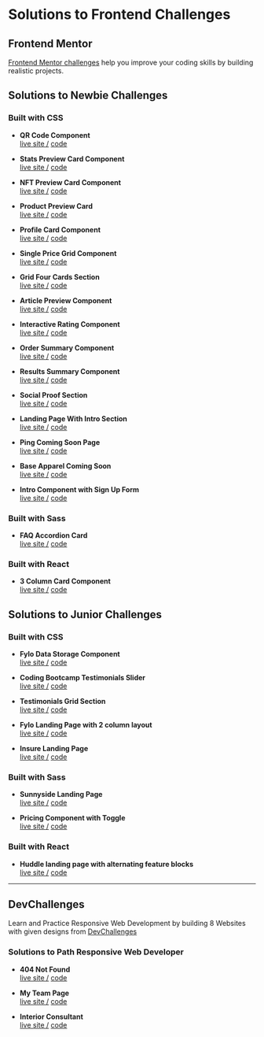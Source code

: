# Solutions to Frontend Challenges

## Frontend Mentor
[Frontend Mentor challenges](https://www.frontendmentor.io/) help you improve your coding skills by building realistic projects.

## Solutions to Newbie Challenges

### Built with CSS

  - **QR Code Component**  
   [live site /](https://amansgz.github.io/css-qr-code-component/)  [code](https://github.com/amansgz/css-qr-code-component)

  - **Stats Preview Card Component**  
  [live site /](https://amansgz.github.io/css-stats-preview-card-component/)  [code](https://github.com/amansgz/css-stats-preview-card-component)

  - **NFT Preview Card Component**  
  [live site /](https://amansgz.github.io/css-nft-preview-card/)  [code](https://github.com/amansgz/css-nft-preview-card)

  - **Product Preview Card**  
  [live site /](https://amansgz.github.io/bootstrap-product-preview-card/)  [code](https://github.com/amansgz/bootstrap-product-preview-card) 

  - **Profile Card Component**  
  [live site /](https://amansgz.github.io/css-profile-card-component/)  [code](https://github.com/amansgz/css-profile-card-component)

  - **Single Price Grid Component**  
  [live site /](https://amansgz.github.io/css-single-price-grid-component/)  [code](https://github.com/amansgz/css-single-price-grid-component)

  - **Grid Four Cards Section**  
  [live site /](https://amansgz.github.io/css-grid-four-cards-section/)  [code](https://github.com/amansgz/css-grid-four-cards-section)

  - **Article Preview Component**  
  [live site /](https://amansgz.github.io/css-article-preview-component/)  [code](https://github.com/amansgz/css-article-preview-component)

  - **Interactive Rating Component**  
  [live site /](https://amansgz.github.io/css-interactive-rating-component/)  [code](https://github.com/amansgz/css-interactive-rating-component)  

  - **Order Summary Component**  
  [live site /](https://amansgz.github.io/css-order-summary-component/) [code](https://github.com/amansgz/css-order-summary-component)
  
  - **Results Summary Component**   
  [live site /](https://amansgz.github.io/css-results-summary-component/)  [code](https://github.com/amansgz/css-results-summary-component)  

  - **Social Proof Section**  
  [live site /](https://amansgz.github.io/css-social-proof-section/)  [code](https://github.com/amansgz/css-social-proof-section)

  - **Landing Page With Intro Section**    
  [live site /](https://amansgz.github.io/css-landing-page-with-intro-section/)  [code](https://github.com/amansgz/css-landing-page-with-intro-section)

  - **Ping Coming Soon Page**    
  [live site /](https://amansgz.github.io/bootstrap-ping-coming-soon-page/)  [code](https://github.com/amansgz/bootstrap-ping-coming-soon-page) 

  - **Base Apparel Coming Soon**  
  [live site /](https://amansgz.github.io/css-base-apparel-coming-soon/)  [code](https://github.com/amansgz/css-base-apparel-coming-soon)

  - **Intro Component with Sign Up Form**  
  [live site /](https://amansgz.github.io/css-intro-component-with-sign-up-form/)  [code](https://github.com/amansgz/css-intro-component-with-sign-up-form)


### Built with Sass

  - **FAQ Accordion Card**   
  [live site /](https://scss-faq-accordion-card.netlify.app/)  [code](https://github.com/amansgz/scss-faq-accordion-card)  


### Built with React

  - **3 Column Card Component**  
  [live site /](https://react-3-column-card.netlify.app/)  [code](https://github.com/amansgz/react-3-column-card-component)  


## Solutions to Junior Challenges

### Built with CSS

  - **Fylo Data Storage Component**  
  [live site /](https://amansgz.github.io/css-fylo-data-storage-component/) [code](https://github.com/amansgz/css-fylo-data-storage-component)

  - **Coding Bootcamp Testimonials Slider**  
  [live site /](https://amansgz.github.io/css-coding-bootcamp-testimonials-slider/)  [code](https://github.com/amansgz/css-coding-bootcamp-testimonials-slider)

  - **Testimonials Grid Section**  
  [live site /](https://amansgz.github.io/css-testimonials-grid-section/)  [code](https://github.com/amansgz/css-testimonials-grid-section)

- **Fylo Landing Page with 2 column layout**  
[live site /](https://amansgz.github.io/css-landing-page-with-2-column-layout/)  [code](https://github.com/amansgz/css-landing-page-with-2-column-layout)

- **Insure Landing Page**  
[live site /](https://amansgz.github.io/css-insure-landing-page/)  [code](https://github.com/amansgz/css-insure-landing-page)

### Built with Sass

- **Sunnyside Landing Page**  
[live site /](https://sass-sunnyside-landing-page.netlify.app/)  [code](https://github.com/amansgz/sass-sunnyside-landing-page)

- **Pricing Component with Toggle**  
[live site /](https://sass-pricing-component-with-toggle.netlify.app/)  [code](https://github.com/amansgz/sass-pricing-component-with-toggle)

### Built with React

- **Huddle landing page with alternating feature blocks**  
[live site /](https://react-huddle-landing-page.netlify.app/) [code](https://github.com/amansgz/react-huddle-landing-page)

--- 
## DevChallenges

Learn and Practice Responsive Web Development by building 8 Websites with given designs from [DevChallenges](https://devchallenges.io/paths/responsive-web-developer)


### Solutions to Path Responsive Web Developer

- **404 Not Found**  
[live site /](https://amansgz.github.io/css-404-not-found/) [code](https://github.com/amansgz/css-404-not-found)

- **My Team Page**  
[live site /](https://amansgz.github.io/css-my-team-page/) [code](https://github.com/amansgz/css-my-team-page) 

- **Interior Consultant**  
[live site /](https://amansgz.github.io/css-interior-consultant/) [code](https://github.com/amansgz/css-interior-consultant)

